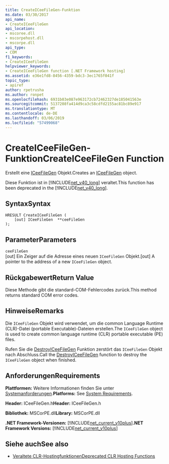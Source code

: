 ```yaml
---
title: CreateICeeFileGen-Funktion
ms.date: 03/30/2017
api_name:
- CreateICeeFileGen
api_location:
- mscoree.dll
- mscorpehost.dll
- mscorpe.dll
api_type:
- COM
f1_keywords:
- CreateICeeFileGen
helpviewer_keywords:
- CreateICeeFileGen function [.NET Framework hosting]
ms.assetid: e36e1fd8-8456-4359-bdc3-3ec1765f041f
topic_type:
- apiref
author: rpetrusha
ms.author: ronpet
ms.openlocfilehash: 6931b03e087e963172cb72462327de185041563e
ms.sourcegitcommit: 5137208fa414d9ca3c58cdfd2155ac81bc89e917
ms.translationtype: MT
ms.contentlocale: de-DE
ms.lasthandoff: 03/06/2019
ms.locfileid: "57499068"
---
```

# <a name="createiceefilegen-function"></a><span data-ttu-id="c5197-102">CreateICeeFileGen-Funktion</span><span class="sxs-lookup"><span data-stu-id="c5197-102">CreateICeeFileGen Function</span></span>
<span data-ttu-id="c5197-103">Erstellt eine [ICeeFileGen](../../../../docs/framework/unmanaged-api/hosting/iceefilegen-class.md) Objekt.</span><span class="sxs-lookup"><span data-stu-id="c5197-103">Creates an [ICeeFileGen](../../../../docs/framework/unmanaged-api/hosting/iceefilegen-class.md) object.</span></span>  
  
 <span data-ttu-id="c5197-104">Diese Funktion ist in [!INCLUDE[net_v40_long](../../../../includes/net-v40-long-md.md)] veraltet.</span><span class="sxs-lookup"><span data-stu-id="c5197-104">This function has been deprecated in the [!INCLUDE[net_v40_long](../../../../includes/net-v40-long-md.md)].</span></span>  
  
## <a name="syntax"></a><span data-ttu-id="c5197-105">Syntax</span><span class="sxs-lookup"><span data-stu-id="c5197-105">Syntax</span></span>  
  
```  
HRESULT CreateICeeFileGen (  
    [out] ICeeFileGen  **ceeFileGen  
);  
```  
  
## <a name="parameters"></a><span data-ttu-id="c5197-106">Parameter</span><span class="sxs-lookup"><span data-stu-id="c5197-106">Parameters</span></span>  
 `ceeFileGen`  
 <span data-ttu-id="c5197-107">[out] Ein Zeiger auf die Adresse eines neuen `ICeeFileGen` Objekt.</span><span class="sxs-lookup"><span data-stu-id="c5197-107">[out] A pointer to the address of a new `ICeeFileGen` object.</span></span>  
  
## <a name="return-value"></a><span data-ttu-id="c5197-108">Rückgabewert</span><span class="sxs-lookup"><span data-stu-id="c5197-108">Return Value</span></span>  
 <span data-ttu-id="c5197-109">Diese Methode gibt die standard-COM-Fehlercodes zurück.</span><span class="sxs-lookup"><span data-stu-id="c5197-109">This method returns standard COM error codes.</span></span>  
  
## <a name="remarks"></a><span data-ttu-id="c5197-110">Hinweise</span><span class="sxs-lookup"><span data-stu-id="c5197-110">Remarks</span></span>  
 <span data-ttu-id="c5197-111">Die `ICeeFileGen` Objekt wird verwendet, um die common Language Runtime (CLR)-Datei (portable Executable)-Dateien erstellen.</span><span class="sxs-lookup"><span data-stu-id="c5197-111">The `ICeeFileGen` object is used to create common language runtime (CLR) portable executable (PE) files.</span></span>  
  
 <span data-ttu-id="c5197-112">Rufen Sie die [DestroyICeeFileGen](../../../../docs/framework/unmanaged-api/hosting/destroyiceefilegen-function.md) Funktion zerstört das `ICeeFileGen` Objekt nach Abschluss.</span><span class="sxs-lookup"><span data-stu-id="c5197-112">Call the [DestroyICeeFileGen](../../../../docs/framework/unmanaged-api/hosting/destroyiceefilegen-function.md) function to destroy the `ICeeFileGen` object when finished.</span></span>  
  
## <a name="requirements"></a><span data-ttu-id="c5197-113">Anforderungen</span><span class="sxs-lookup"><span data-stu-id="c5197-113">Requirements</span></span>  
 <span data-ttu-id="c5197-114">**Plattformen:** Weitere Informationen finden Sie unter [Systemanforderungen](../../../../docs/framework/get-started/system-requirements.md).</span><span class="sxs-lookup"><span data-stu-id="c5197-114">**Platforms:** See [System Requirements](../../../../docs/framework/get-started/system-requirements.md).</span></span>  
  
 <span data-ttu-id="c5197-115">**Header:** ICeeFileGen.h</span><span class="sxs-lookup"><span data-stu-id="c5197-115">**Header:** ICeeFileGen.h</span></span>  
  
 <span data-ttu-id="c5197-116">**Bibliothek:** MSCorPE.dll</span><span class="sxs-lookup"><span data-stu-id="c5197-116">**Library:** MSCorPE.dll</span></span>  
  
 <span data-ttu-id="c5197-117">**.NET Framework-Versionen:** [!INCLUDE[net_current_v10plus](../../../../includes/net-current-v10plus-md.md)]</span><span class="sxs-lookup"><span data-stu-id="c5197-117">**.NET Framework Versions:** [!INCLUDE[net_current_v10plus](../../../../includes/net-current-v10plus-md.md)]</span></span>  
  
## <a name="see-also"></a><span data-ttu-id="c5197-118">Siehe auch</span><span class="sxs-lookup"><span data-stu-id="c5197-118">See also</span></span>
- [<span data-ttu-id="c5197-119">Veraltete CLR-Hostingfunktionen</span><span class="sxs-lookup"><span data-stu-id="c5197-119">Deprecated CLR Hosting Functions</span></span>](../../../../docs/framework/unmanaged-api/hosting/deprecated-clr-hosting-functions.md)
